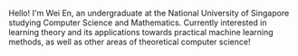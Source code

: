 Hello! I'm Wei En, an undergraduate at the National University of Singapore studying Computer Science and Mathematics. Currently interested in learning theory and its applications towards practical machine learning methods, as well as other areas of theoretical computer science!
